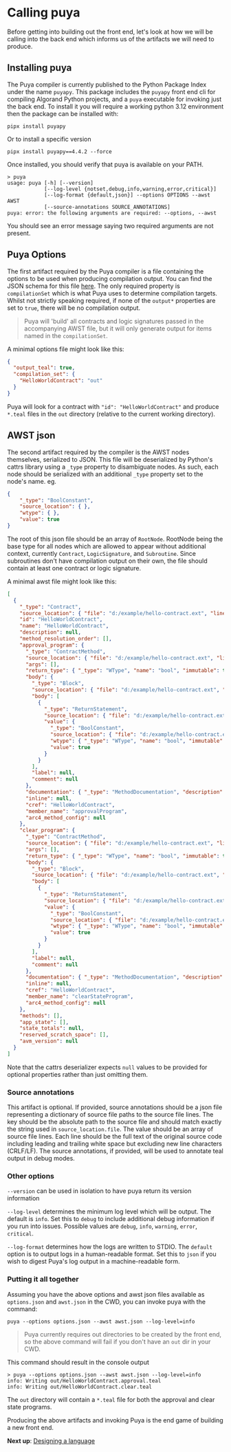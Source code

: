 # Calling puya

Before getting into building out the front end, let's look at how we will be calling into the back end which informs us of the artifacts we will need to produce. 

## Installing puya

The Puya compiler is currently published to the Python Package Index under the name `puyapy`. This package includes the `puyapy` front end cli for compiling Algorand Python projects, and a `puya` executable for invoking just the back end. To install it you will require a working python 3.12 environment then the package can be installed with:

```shell
pipx install puyapy
```

Or to install a specific version

```shell
pipx install puyapy==4.4.2 --force
```

Once installed, you should verify that puya is available on your PATH.

```shell
> puya
usage: puya [-h] [--version]
            [--log-level {notset,debug,info,warning,error,critical}]
            [--log-format {default,json}] --options OPTIONS --awst AWST
            [--source-annotations SOURCE_ANNOTATIONS]
puya: error: the following arguments are required: --options, --awst
```

You should see an error message saying two required arguments are not present. 

## Puya Options

The first artifact required by the Puya compiler is a file containing the options to be used when producing compilation output. You can find the JSON schema for this file [here](./puya-options.json). The only required property is `compilationSet` which is what Puya uses to determine compilation targets. Whilst not strictly speaking required, if none of the `output*` properties are set to `true`, there will be no compilation output.  

> Puya will 'build' all contracts and logic signatures passed in the accompanying AWST file, but it will only generate output for items named in the `compilationSet`.

A minimal options file might look like this: 

```json
{
  "output_teal": true,
  "compilation_set": {
    "HelloWorldContract": "out"
  }
}
```

Puya will look for a contract with `"id": "HelloWorldContract"` and produce `*.teal` files in the `out` directory (relative to the current working directory). 

## AWST json

The second artifact required by the compiler is the AWST nodes themselves, serialized to JSON. This file will be deserialized by Python's cattrs library using a `_type` property to disambiguate nodes. As such, each node should be serialized with an additional `_type` property set to the node's name. eg.

```json
{
    "_type": "BoolConstant",
    "source_location": { },
    "wtype": { },
    "value": true
}
```

The root of this json file should be an array of `RootNode`. RootNode being the base type for all nodes which are allowed to appear without additional context, currently `Contract`, `LogicSignature`, and `Subroutine`. Since subroutines don't have compilation output on their own, the file should contain at least one contract or logic signature. 

A minimal awst file might look like this:

```json
[
  {
    "_type": "Contract",
    "source_location": { "file": "d:/example/hello-contract.ext", "line": 3, "end_line": 3, "column": 0, "end_column": 62 },
    "id": "HelloWorldContract",
    "name": "HelloWorldContract",
    "description": null,
    "method_resolution_order": [],
    "approval_program": {
      "_type": "ContractMethod",
      "source_location": { "file": "d:/example/hello-contract.ext", "line": 4, "end_line": 4, "column": 2, "end_column": 35 },
      "args": [],
      "return_type": { "_type": "WType", "name": "bool", "immutable": true, "ephemeral": false, "scalar_type": 2 },
      "body": {
        "_type": "Block",
        "source_location": { "file": "d:/example/hello-contract.ext", "line": 4, "end_line": 8, "column": 36, "end_column": 3 },
        "body": [
          {
            "_type": "ReturnStatement",
            "source_location": { "file": "d:/example/hello-contract.ext", "line": 7, "end_line": 7, "column": 4, "end_column": 15 },
            "value": {
              "_type": "BoolConstant",
              "source_location": { "file": "d:/example/hello-contract.ext", "line": 7, "end_line": 7, "column": 11, "end_column": 15 },
              "wtype": { "_type": "WType", "name": "bool", "immutable": true, "ephemeral": false, "scalar_type": 2 },
              "value": true
            }
          }
        ],
        "label": null,
        "comment": null
      },
      "documentation": { "_type": "MethodDocumentation", "description": null, "args": {}, "returns": null },
      "inline": null,
      "cref": "HelloWorldContract",
      "member_name": "approvalProgram",
      "arc4_method_config": null
    },
    "clear_program": {
      "_type": "ContractMethod",
      "source_location": { "file": "d:/example/hello-contract.ext", "line": 9, "end_line": 9, "column": 2, "end_column": 37 },
      "args": [],
      "return_type": { "_type": "WType", "name": "bool", "immutable": true, "ephemeral": false, "scalar_type": 2 },
      "body": {
        "_type": "Block",
        "source_location": { "file": "d:/example/hello-contract.ext", "line": 9, "end_line": 11, "column": 38, "end_column": 3 },
        "body": [
          {
            "_type": "ReturnStatement",
            "source_location": { "file": "d:/example/hello-contract.ext", "line": 10, "end_line": 10, "column": 4, "end_column": 15 },
            "value": {
              "_type": "BoolConstant",
              "source_location": { "file": "d:/example/hello-contract.ext", "line": 10, "end_line": 10, "column": 11, "end_column": 15 },
              "wtype": { "_type": "WType", "name": "bool", "immutable": true, "ephemeral": false, "scalar_type": 2 },
              "value": true
            }
          }
        ],
        "label": null,
        "comment": null
      },
      "documentation": { "_type": "MethodDocumentation", "description": null, "args": {}, "returns": null },
      "inline": null,
      "cref": "HelloWorldContract",
      "member_name": "clearStateProgram",
      "arc4_method_config": null
    },
    "methods": [],
    "app_state": [],
    "state_totals": null,
    "reserved_scratch_space": [],
    "avm_version": null
  }
]
```

Note that the cattrs deserializer expects `null` values to be provided for optional properties rather than just omitting them.

### Source annotations

This artifact is optional. If provided, source annotations should be a json file representing a dictionary of source file paths to the source file lines. The key should be the absolute path to the source file and should match exactly the string used in `source_location.file`. The value should be an array of source file lines. Each line should be the full text of the original source code including leading and trailing white space but excluding new line characters (CRLF/LF). The source annotations, if provided, will be used to annotate teal output in debug modes.

### Other options

`--version` can be used in isolation to have puya return its version information

`--log-level` determines the minimum log level which will be output. The default is `info`. Set this to `debug` to include additional debug information if you run into issues. Possible values are `debug`, `info`, `warning`, `error`, `critical`. 

`--log-format` determines how the logs are written to STDIO. The `default` option is to output logs in a human-readable format. Set this to `json` if you wish to digest Puya's log output in a machine-readable form.  

### Putting it all together

Assuming you have the above options and awst json files available as `options.json` and `awst.json` in the CWD, you can invoke puya with the command:

```shell
puya --options options.json --awst awst.json --log-level=info
```

> Puya currently requires out directories to be created by the front end, so the above command will fail if you don't have an `out` dir in your CWD.

This command should result in the console output 

```
> puya --options options.json --awst awst.json --log-level=info
info: Writing out/HelloWorldContract.approval.teal
info: Writing out/HelloWorldContract.clear.teal
```

The `out` directory will contain a `*.teal` file for both the approval and clear state programs.

Producing the above artifacts and invoking Puya is the end game of building a new front end. 

**Next up**: [Designing a language](./02-designing-a-language.md)
